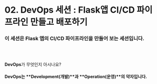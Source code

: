 # 02. DevOps 세션 : Flask앱 CI/CD 파이프라인 만들고 배포하기
### 이 세션은 Flask 앱의 CI/CD 파이프라인을 만들어 보는 세션입니다.    
<br>
<br>

**DevOps**가 무엇인지 아시나요?  
#### **DevOps**는 **Development(개발)**과 **Operation(운영)**의 약자입니다.
